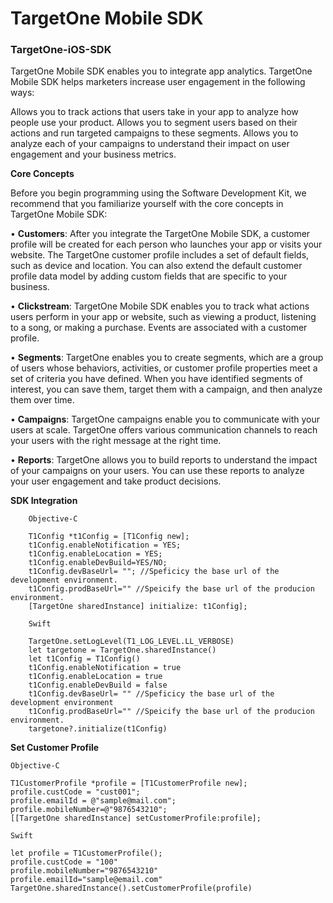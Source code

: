 # **TargetOne Mobile SDK**

### TargetOne-iOS-SDK

TargetOne Mobile SDK enables you to integrate app analytics. TargetOne Mobile SDK helps marketers increase user engagement in the following ways:

Allows you to track actions that users take in your app to analyze how people use your product.
Allows you to segment users based on their actions and run targeted campaigns to these segments.
Allows you to analyze each of your campaigns to understand their impact on user engagement and your business metrics.

**Core Concepts**

Before you begin programming using the Software Development Kit, we recommend that you familiarize yourself with the core concepts in TargetOne Mobile SDK:

• **Customers**: After you integrate the TargetOne Mobile SDK, a customer profile will be created for each person who launches your app or visits your website. The TargetOne customer profile includes a set of default fields, such as device and location. You can also extend the default customer profile data model by adding custom fields that are specific to your business.

• **Clickstream**: TargetOne Mobile SDK enables you to track what actions users perform in your app or website, such as viewing a product, listening to a song, or making a purchase. Events are associated with a customer profile.

• **Segments**: TargetOne enables you to create segments, which are a group of users whose behaviors, activities, or customer profile properties meet a set of criteria you have defined. When you have identified segments of interest, you can save them, target them with a campaign, and then analyze them over time.

• **Campaigns**: TargetOne campaigns enable you to communicate with your users at scale. TargetOne offers various communication channels to reach your users with the right message at the right time.

• **Reports**: TargetOne allows you to build reports to understand the impact of your campaigns on your users. You can use these reports to analyze your user engagement and take product decisions.


**SDK Integration**
        
        Objective-C
        
        T1Config *t1Config = [T1Config new];
        t1Config.enableNotification = YES;
        t1Config.enableLocation = YES;
        t1Config.enableDevBuild=YES/NO;
        t1Config.devBaseUrl= ""; //Speficicy the base url of the development environment.
        t1Config.prodBaseUrl="" //Speicify the base url of the producion environment.
        [TargetOne sharedInstance] initialize: t1Config];
        
        Swift
        
        TargetOne.setLogLevel(T1_LOG_LEVEL.LL_VERBOSE)
        let targetone = TargetOne.sharedInstance()
        let t1Config = T1Config()
        t1Config.enableNotification = true
        t1Config.enableLocation = true
        t1Config.enableDevBuild = false
        t1Config.devBaseUrl= "" //Speficicy the base url of the development environment
        t1Config.prodBaseUrl="" //Speicify the base url of the producion environment.
        targetone?.initialize(t1Config)
  
  **Set Customer Profile**
  
    Objective-C
    
    T1CustomerProfile *profile = [T1CustomerProfile new];
    profile.custCode = "cust001"; 
    profile.emailId = @"sample@mail.com"; 
    profile.mobileNumber=@"9876543210";
    [[TargetOne sharedInstance] setCustomerProfile:profile];
    
    Swift
    
    let profile = T1CustomerProfile();
    profile.custCode = "100"
    profile.mobileNumber="9876543210" 
    profile.emailId="sample@email.com" 
    TargetOne.sharedInstance().setCustomerProfile(profile)
   
         
        

